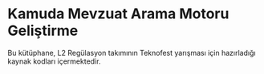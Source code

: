 # Kamuda Mevzuat Arama Motoru Geliştirme
Bu kütüphane, L2 Regülasyon takımının Teknofest yarışması için hazırladığı kaynak kodları içermektedir.

